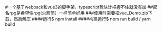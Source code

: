 #一个基于webpack和vue3的脚手架，typescript我估计把握不住就没有加
##起名rpg是希望像rpg(火箭筒）一样简单好用
###使用时需要把vue_Demo.zip下载，然后解压
####运行$ npm install
####构建运行$ npm run build / yarn build
